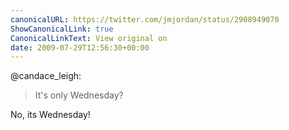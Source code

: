 ```yaml
---
canonicalURL: https://twitter.com/jmjordan/status/2908949070
ShowCanonicalLink: true
CanonicalLinkText: View original on
date: 2009-07-29T12:56:30+00:00
---
```

@candace_leigh:

> It's only Wednesday?

No, its Wednesday!